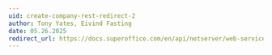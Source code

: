 ```yaml
---
uid: create-company-rest-redirect-2
author: Tony Yates, Eivind Fasting
date: 05.26.2025
redirect_url: https://docs.superoffice.com/en/api/netserver/web-services/howto/company/create-contact.html?tabs=rest
---
```

